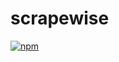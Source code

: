 # scrapewise

[![npm](https://img.shields.io/npm/v/scrapewise)](https://www.npmjs.com/package/scrapewise)
